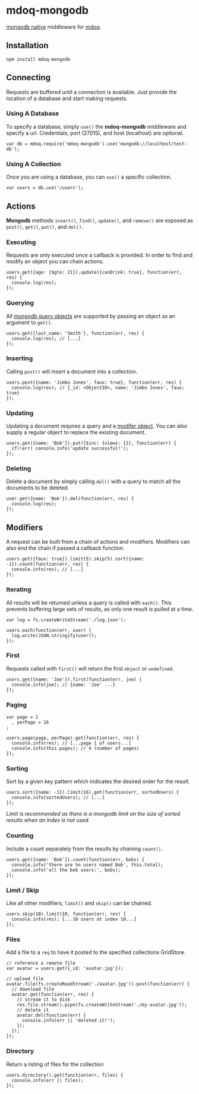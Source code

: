 # mdoq-mongodb

[mongodb native](https://github.com/christkv/node-mongodb-native) middleware for [mdoq](https://github.com/ritch/mdoq).

## Installation

    npm install mdoq-mongodb

## Connecting

Requests are buffered until a connection is available. Just provide the location of a database and start making requests.

### Using A Database

To specify a database, simply `use()` the **mdoq-mongodb** middleware and specify a url. Credentials, port (27015), and host (localhost) are optional. 

    var db = mdoq.require('mdoq-mongodb').use('mongodb://localhost/test-db');

### Using A Collection

Once you are using a database, you can `use()` a specific collection.

    var users = db.use('/users');
    
## Actions

**Mongodb** methods `insert()`, `find()`, `update()`, and `remove()` are exposed as `post()`, `get()`, `put()`, and `del()`.

### Executing

Requests are only executed once a callback is provided. In order to find and modify an object you can chain actions.

    users.get({age: {$gte: 21}).update({canDrink: true}, function(err, res) {
      console.log(res);
    });

### Querying

All [mongodb query objects](http://www.mongodb.org/display/DOCS/Querying#Querying-QueryExpressionObjects) are supported by passing an object as an argument to `get()`.

    users.get({last_name: 'Smith'}, function(err, res) {
      console.log(res); // [...]
    });

### Inserting

Calling `post()` will insert a document into a collection.

    users.post({name: 'Jimbo Jones', faux: true}, function(err, res) {
      console.log(res); // {_id: <ObjectID>, name: 'Jimbo Jones', faux: true}
    });

### Updating

Updating a document requires a query and a [modifer object](http://www.mongodb.org/display/DOCS/Updating). You can also supply a regular object to replace the existing document.

    users.get({name: 'Bob'}).put({$inc: {views: 1}}, function(err) {
      if(!err) console.info('update successful!');
    });
    
### Deleting

Delete a document by simply calling `del()` with a query to match all the documents to be deleted.

    user.get({name: 'Bob'}).del(function(err, res) {
      console.log(res);
    });
    
## Modifiers

A request can be built from a chain of actions and modifiers. Modifiers can also end the chain if passed a callback function.

    users.get({faux: true}).limit(5).skip(5).sort({name: -1}).count(function(err, res) {
      console.info(res); // [...]
    });

### Iterating

All results will be returned unless a query is called with `each()`. This prevents buffering large sets of results, as only one result is pulled at a time.

    var log = fs.createWriteStream('./log.json');

    users.each(function(err, user) {
      log.write(JSON.stringify(user));
    });

### First

Requests called with `first()` will return the first `object` or `undefined`.

    users.get({name: 'Joe'}).first(function(err, joe) {
      console.info(joe); // {name: 'Joe' ...}
    });

### Paging

    var page = 1
      , perPage = 16
    ;
    
    users.page(page, perPage).get(function(err, res) {
      console.info(res); // [...page 1 of users...]
      console.info(this.pages); // 4 (number of pages)
    });

### Sorting

Sort by a given key pattern which indicates the desired order for the result.
  
    users.sort({name: -1}).limit(16).get(function(err, sortedUsers) {
      console.info(sortedUsers); // [...]
    });

_Limit is recommended as there is a mongodb limit on the size of sorted results when an index is not used._

### Counting

Include a count separately from the results by chaining `count()`.

    users.get({name: 'Bob'}).count(function(err, bobs) {
      console.info('there are %n users named Bob', this.total);
      console.info('all the bob users:', bobs);
    });

### Limit / Skip

Like all other modifiers, `limit()` and `skip()` can be chained.

    users.skip(10).limit(10, function(err, res) {
      console.info(res); [...10 users at index 10...]
    });
    
### Files

Add a file to a `req` to have it posted to the specified collections GridStore.
    
    // reference a remote file
    var avatar = users.get({_id: 'avatar.jpg'});
  
    // upload file
    avatar.file(fs.createReadStream('./avatar.jpg')).post(function(err) {
      // download file
      avatar.get(function(err, res) {
        // stream it to disk
        res.file.stream().pipe(fs.createWriteStream('./my-avatar.jpg'));
        // delete it
        avatar.del(function(err) {
          console.info(err || 'deleted it!');
        });
      });
    });
    
### Directory

Return a listing of files for the collection

    users.directory().get(function(err, files) {
      console.info(err || files);
    });




























